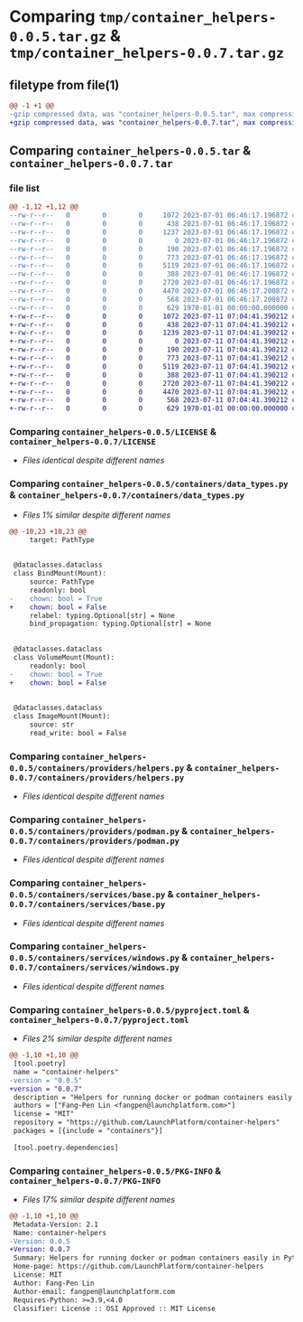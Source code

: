 # Comparing `tmp/container_helpers-0.0.5.tar.gz` & `tmp/container_helpers-0.0.7.tar.gz`

## filetype from file(1)

```diff
@@ -1 +1 @@
-gzip compressed data, was "container_helpers-0.0.5.tar", max compression
+gzip compressed data, was "container_helpers-0.0.7.tar", max compression
```

## Comparing `container_helpers-0.0.5.tar` & `container_helpers-0.0.7.tar`

### file list

```diff
@@ -1,12 +1,12 @@
--rw-r--r--   0        0        0     1072 2023-07-01 06:46:17.196872 container_helpers-0.0.5/LICENSE
--rw-r--r--   0        0        0      438 2023-07-01 06:46:17.196872 container_helpers-0.0.5/containers/__init__.py
--rw-r--r--   0        0        0     1237 2023-07-01 06:46:17.196872 container_helpers-0.0.5/containers/data_types.py
--rw-r--r--   0        0        0        0 2023-07-01 06:46:17.196872 container_helpers-0.0.5/containers/providers/__init__.py
--rw-r--r--   0        0        0      190 2023-07-01 06:46:17.196872 container_helpers-0.0.5/containers/providers/base.py
--rw-r--r--   0        0        0      773 2023-07-01 06:46:17.196872 container_helpers-0.0.5/containers/providers/helpers.py
--rw-r--r--   0        0        0     5119 2023-07-01 06:46:17.196872 container_helpers-0.0.5/containers/providers/podman.py
--rw-r--r--   0        0        0      388 2023-07-01 06:46:17.196872 container_helpers-0.0.5/containers/services/__init__.py
--rw-r--r--   0        0        0     2720 2023-07-01 06:46:17.196872 container_helpers-0.0.5/containers/services/base.py
--rw-r--r--   0        0        0     4470 2023-07-01 06:46:17.200872 container_helpers-0.0.5/containers/services/windows.py
--rw-r--r--   0        0        0      568 2023-07-01 06:46:17.200872 container_helpers-0.0.5/pyproject.toml
--rw-r--r--   0        0        0      629 1970-01-01 00:00:00.000000 container_helpers-0.0.5/PKG-INFO
+-rw-r--r--   0        0        0     1072 2023-07-11 07:04:41.390212 container_helpers-0.0.7/LICENSE
+-rw-r--r--   0        0        0      438 2023-07-11 07:04:41.390212 container_helpers-0.0.7/containers/__init__.py
+-rw-r--r--   0        0        0     1239 2023-07-11 07:04:41.390212 container_helpers-0.0.7/containers/data_types.py
+-rw-r--r--   0        0        0        0 2023-07-11 07:04:41.390212 container_helpers-0.0.7/containers/providers/__init__.py
+-rw-r--r--   0        0        0      190 2023-07-11 07:04:41.390212 container_helpers-0.0.7/containers/providers/base.py
+-rw-r--r--   0        0        0      773 2023-07-11 07:04:41.390212 container_helpers-0.0.7/containers/providers/helpers.py
+-rw-r--r--   0        0        0     5119 2023-07-11 07:04:41.390212 container_helpers-0.0.7/containers/providers/podman.py
+-rw-r--r--   0        0        0      388 2023-07-11 07:04:41.390212 container_helpers-0.0.7/containers/services/__init__.py
+-rw-r--r--   0        0        0     2720 2023-07-11 07:04:41.390212 container_helpers-0.0.7/containers/services/base.py
+-rw-r--r--   0        0        0     4470 2023-07-11 07:04:41.390212 container_helpers-0.0.7/containers/services/windows.py
+-rw-r--r--   0        0        0      568 2023-07-11 07:04:41.390212 container_helpers-0.0.7/pyproject.toml
+-rw-r--r--   0        0        0      629 1970-01-01 00:00:00.000000 container_helpers-0.0.7/PKG-INFO
```

### Comparing `container_helpers-0.0.5/LICENSE` & `container_helpers-0.0.7/LICENSE`

 * *Files identical despite different names*

### Comparing `container_helpers-0.0.5/containers/data_types.py` & `container_helpers-0.0.7/containers/data_types.py`

 * *Files 1% similar despite different names*

```diff
@@ -10,23 +10,23 @@
     target: PathType
 
 
 @dataclasses.dataclass
 class BindMount(Mount):
     source: PathType
     readonly: bool
-    chown: bool = True
+    chown: bool = False
     relabel: typing.Optional[str] = None
     bind_propagation: typing.Optional[str] = None
 
 
 @dataclasses.dataclass
 class VolumeMount(Mount):
     readonly: bool
-    chown: bool = True
+    chown: bool = False
 
 
 @dataclasses.dataclass
 class ImageMount(Mount):
     source: str
     read_write: bool = False
```

### Comparing `container_helpers-0.0.5/containers/providers/helpers.py` & `container_helpers-0.0.7/containers/providers/helpers.py`

 * *Files identical despite different names*

### Comparing `container_helpers-0.0.5/containers/providers/podman.py` & `container_helpers-0.0.7/containers/providers/podman.py`

 * *Files identical despite different names*

### Comparing `container_helpers-0.0.5/containers/services/base.py` & `container_helpers-0.0.7/containers/services/base.py`

 * *Files identical despite different names*

### Comparing `container_helpers-0.0.5/containers/services/windows.py` & `container_helpers-0.0.7/containers/services/windows.py`

 * *Files identical despite different names*

### Comparing `container_helpers-0.0.5/pyproject.toml` & `container_helpers-0.0.7/pyproject.toml`

 * *Files 2% similar despite different names*

```diff
@@ -1,10 +1,10 @@
 [tool.poetry]
 name = "container-helpers"
-version = "0.0.5"
+version = "0.0.7"
 description = "Helpers for running docker or podman containers easily in Python"
 authors = ["Fang-Pen Lin <fangpen@launchplatform.com>"]
 license = "MIT"
 repository = "https://github.com/LaunchPlatform/container-helpers"
 packages = [{include = "containers"}]
 
 [tool.poetry.dependencies]
```

### Comparing `container_helpers-0.0.5/PKG-INFO` & `container_helpers-0.0.7/PKG-INFO`

 * *Files 17% similar despite different names*

```diff
@@ -1,10 +1,10 @@
 Metadata-Version: 2.1
 Name: container-helpers
-Version: 0.0.5
+Version: 0.0.7
 Summary: Helpers for running docker or podman containers easily in Python
 Home-page: https://github.com/LaunchPlatform/container-helpers
 License: MIT
 Author: Fang-Pen Lin
 Author-email: fangpen@launchplatform.com
 Requires-Python: >=3.9,<4.0
 Classifier: License :: OSI Approved :: MIT License
```

